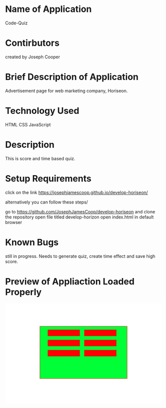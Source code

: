 # Name of Application
Code-Quiz

# Contirbutors
created by Joseph Cooper

# Brief Description of Application
Advertisement page for web marketing company, Horiseon.

# Technology Used
HTML
CSS
JavaScript

# Description
This is score and time based quiz.

# Setup Requirements

click on the link  https://josephjamescoop.github.io/develop-horiseon/

alternatively you can follow these steps/

go to https://github.com/JosephJamesCoop/develop-horiseon and clone the repository
open file titled develop-horizon
open index.html in default browser

# Known Bugs
still in progress.
Needs to generate quiz, create time effect and save high score.

# Preview of Appliaction Loaded Properly


![alt text](./assets/images/code-quiz.png)
